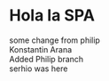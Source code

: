 # Hola la SPA #  
some change from philip  
Konstantin Arana  
Added Philip branch  
serhio was here  
